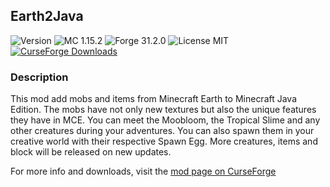 ## Earth2Java

![Version](https://img.shields.io/badge/dynamic/json?color=success&label=Version&query=%24.promos%5B%221.15.2-latest%22%5D&url=https%3A%2F%2Fraw.githubusercontent.com%2FSlexom%2Fearth2java%2Fmaster%2Fupdate.json)
![MC 1.15.2](https://img.shields.io/badge/MC-1.15.2-blue)
![Forge 31.2.0](https://img.shields.io/badge/Forge-31.2.0-blue)
![License MIT](https://img.shields.io/badge/License-MIT-blue)
[![CurseForge Downloads](https://img.shields.io/badge/dynamic/json?color=6441a5&label=CurseForge&query=%24.downloadCount&suffix=%20Downloads&url=https%3A%2F%2Faddons-ecs.forgesvc.net%2Fapi%2Fv2%2Faddon%2F387396)](https://www.curseforge.com/minecraft/mc-mods/earth2java-mobs)
### Description
This mod add mobs and items from Minecraft Earth to Minecraft Java Edition. The mobs have not only new textures but also the unique features they have in MCE. You can meet the Moobloom, the Tropical Slime and any other creatures during your adventures. You can also spawn them in your creative world with their respective Spawn Egg.
More creatures, items and block will be released on new updates.

For more info and downloads, visit the [mod page on CurseForge](https://www.curseforge.com/minecraft/mc-mods/earth2java-mobs)